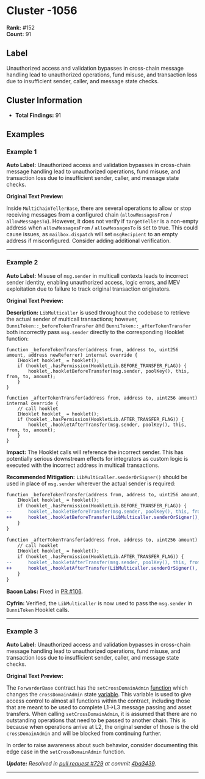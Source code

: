 # Cluster -1056

**Rank:** #152  
**Count:** 91  

## Label
Unauthorized access and validation bypasses in cross-chain message handling lead to unauthorized operations, fund misuse, and transaction loss due to insufficient sender, caller, and message state checks.

## Cluster Information
- **Total Findings:** 91

## Examples

### Example 1

**Auto Label:** Unauthorized access and validation bypasses in cross-chain message handling lead to unauthorized operations, fund misuse, and transaction loss due to insufficient sender, caller, and message state checks.  

**Original Text Preview:**

Inside `MultiChainTellerBase`, there are several operations to allow or stop receiving messages from a configured chain (`allowMessagesFrom` / `allowMessagesTo`). However, it does not verify if `targetTeller` is a non-empty address when `allowMessagesFrom` / `allowMessagesTo` is set to true. This could cause issues, as `mailbox.dispatch` will set `msgRecipient` to an empty address if misconfigured. Consider adding additional verification.

---
### Example 2

**Auto Label:** Misuse of `msg.sender` in multicall contexts leads to incorrect sender identity, enabling unauthorized access, logic errors, and MEV exploitation due to failure to track original transaction originators.  

**Original Text Preview:**

**Description:** `LibMulticaller` is used throughout the codebase to retrieve the actual sender of multicall transactions; however, `BunniToken::_beforeTokenTransfer` and `BunniToken::_afterTokenTransfer` both incorrectly pass `msg.sender` directly to the corresponding Hooklet function:

```solidity
function _beforeTokenTransfer(address from, address to, uint256 amount, address newReferrer) internal override {
    IHooklet hooklet_ = hooklet();
    if (hooklet_.hasPermission(HookletLib.BEFORE_TRANSFER_FLAG)) {
        hooklet_.hookletBeforeTransfer(msg.sender, poolKey(), this, from, to, amount);
    }
}

function _afterTokenTransfer(address from, address to, uint256 amount) internal override {
    // call hooklet
    IHooklet hooklet_ = hooklet();
    if (hooklet_.hasPermission(HookletLib.AFTER_TRANSFER_FLAG)) {
        hooklet_.hookletAfterTransfer(msg.sender, poolKey(), this, from, to, amount);
    }
}
```

**Impact:** The Hooklet calls will reference the incorrect sender. This has potentially serious downstream effects for integrators as custom logic is executed with the incorrect address in multicall transactions.

**Recommended Mitigation:** `LibMulticaller.senderOrSigner()` should be used in place of `msg.sender` wherever the actual sender is required:

```diff
function _beforeTokenTransfer(address from, address to, uint256 amount, address newReferrer) internal override {
    IHooklet hooklet_ = hooklet();
    if (hooklet_.hasPermission(HookletLib.BEFORE_TRANSFER_FLAG)) {
--      hooklet_.hookletBeforeTransfer(msg.sender, poolKey(), this, from, to, amount);
++      hooklet_.hookletBeforeTransfer(LibMulticaller.senderOrSigner(), poolKey(), this, from, to, amount);
    }
}

function _afterTokenTransfer(address from, address to, uint256 amount) internal override {
    // call hooklet
    IHooklet hooklet_ = hooklet();
    if (hooklet_.hasPermission(HookletLib.AFTER_TRANSFER_FLAG)) {
--      hooklet_.hookletAfterTransfer(msg.sender, poolKey(), this, from, to, amount);
++      hooklet_.hookletAfterTransfer(LibMulticaller.senderOrSigner(), poolKey(), this, from, to, amount);
    }
}
```

**Bacon Labs:** Fixed in [PR \#106](https://github.com/timeless-fi/bunni-v2/pull/106).

**Cyfrin:** Verified, the `LibMulticaller` is now used to pass the `msg.sender` in `BunniToken` Hooklet calls.

---
### Example 3

**Auto Label:** Unauthorized access and validation bypasses in cross-chain message handling lead to unauthorized operations, fund misuse, and transaction loss due to insufficient sender, caller, and message state checks.  

**Original Text Preview:**

The `ForwarderBase` contract has the `setCrossDomainAdmin` [function](https://github.com/across-protocol/contracts/blob/5a0c67c984d19a3bb843a4cec9bb081734583dd1/contracts/chain-adapters/ForwarderBase.sol#L69) which changes the `crossDomainAdmin` state [variable](https://github.com/across-protocol/contracts/blob/5a0c67c984d19a3bb843a4cec9bb081734583dd1/contracts/chain-adapters/ForwarderBase.sol#L20). This variable is used to give access control to almost all functions within the contract, including those that are meant to be used to complete L1->L3 message passing and asset transfers. When calling `setCrossDomainAdmin`, it is assumed that there are no outstanding operations that need to be passed to another chain. This is because when operations arrive at L2, the original sender of those is the old `crossDomainAdmin` and will be blocked from continuing further.

In order to raise awareness about such behavior, consider documenting this edge case in the `setCrossDomainAdmin` function.

***Update:** Resolved in [pull request #729](https://github.com/across-protocol/contracts/pull/729) at commit [4ba3439](https://github.com/across-protocol/contracts/pull/729/commits/4ba34394de24cf79cdce84d9ceccfe61e2b21d03).*

---
